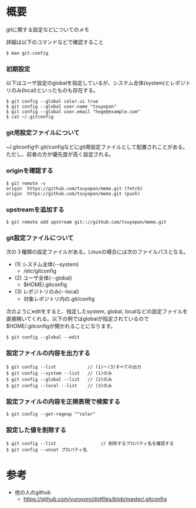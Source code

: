 # 概要
gitに関する設定などについてのメモ

詳細は以下のコマンドなどで確認すること
```
$ man git-config
```

### 初期設定
以下はユーザ設定のglobalを指定しているが、システム全体(system)とレポジトリのみ(local)といったものも存在する。
```
$ git config --global color.ui true
$ git config --global user.name "tsuyopon"
$ git config --global user.email "hoge@example.com"
$ cat ~/.gitconfig
```

### git用設定ファイルについて
~/.gitconfigや.git/configなどにgit用設定ファイルとして配置されことがある。
ただし、前者の方が優先度が高く設定される。

### originを確認する
```
$ git remote -v 
origin  https://github.com/tsuyopon/memo.git (fetch)
origin  https://github.com/tsuyopon/memo.git (push)
```

### upstreamを追加する
```
$ git remote add upstream git:://github.com/tsuyopon/memo.git
```

### git設定ファイルについて
次の３種類の設定ファイルがある。Linuxの場合には次のファイルパスとなる。
- (1) システム全体(--system)
  - /etc/gitconfig
- (2) ユーザ全体(--global)
  - $HOME/.gitconfig
- (3) レポジトリのみ(--local)
  - 対象レポジトリ内の.git/config

次のようにeditをすると、指定したsystem, global, localなどの設定ファイルを直接開いてくれる。以下の例ではglobalが指定されているので$HOME/.gitconfigが開かれることになります。
```
$ git config --global --edit
```

### 設定ファイルの内容を出力する
```
$ git config --list            // (1)〜(3)すべての出力
$ git config --system --list   // (1)のみ
$ git config --global --list   // (2)のみ
$ git config --local --list    // (3)のみ
```

### 設定ファイルの内容を正規表現で検索する
```
$ git config --get-regexp "^color"
```


### 設定した値を削除する
```
$ git config --list                 // 削除するプロパティ名を確認する
$ git config --unset プロパティ名
```

# 参考
- 他の人のgithub
  - https://github.com/yuroyoro/dotfiles/blob/master/.gitconfig
